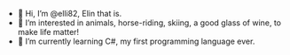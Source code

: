 - 👋 Hi, I’m @elli82, Elin that is.
- 👀 I’m interested in animals, horse-riding, skiing, a good glass of wine, to make life matter!
- 🌱 I’m currently learning C#, my first programming language ever.

<!---
elli82/elli82 is a ✨ special ✨ repository because its `README.md` (this file) appears on your GitHub profile.
You can click the Preview link to take a look at your changes.
--->

